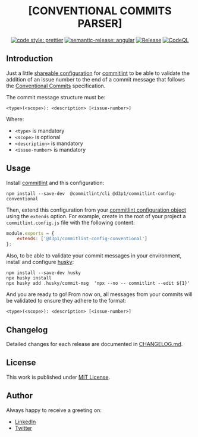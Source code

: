 <div align=center>

# [CONVENTIONAL COMMITS PARSER]

[![code style: prettier](https://img.shields.io/badge/code_style-prettier-ff69b4.svg)](https://github.com/prettier/prettier)
[![semantic-release: angular](https://img.shields.io/badge/semantic--release-angular-e10079?logo=semantic-release)](https://github.com/semantic-release/semantic-release)
[![Release](https://github.com/d3p1/commitlint-config-conventional/actions/workflows/release.yml/badge.svg)](https://github.com/d3p1/commitlint-config-conventional/actions/workflows/release.yml)
[![CodeQL](https://github.com/d3p1/commitlint-config-conventional/actions/workflows/github-code-scanning/codeql/badge.svg)](https://github.com/d3p1/commitlint-config-conventional/actions/workflows/github-code-scanning/codeql)

</div>

## Introduction

Just a little [shareable configuration](https://commitlint.js.org/#/reference-configuration) for [commitlint](https://commitlint.js.org/) to be able to validate the addition of an issue number to the end of a commit message that follows the [Conventional Commits](https://www.conventionalcommits.org/en/v1.0.0/) specification.

The commit message structure must be:

```
<type>(<scope>): <description> [<issue-number>]
```

Where:

- `<type>` is mandatory
- `<scope>` is optional
- `<description>` is mandatory
- `<issue-number>` is mandatory 

## Usage

Install [commitlint](https://commitlint.js.org/#/guides-local-setup) and this configuration:

```
npm install --save-dev  @commitlint/cli @d3p1/commitlint-config-conventional
```

Then, extend this configuration from your [commitlint configuration object](https://commitlint.js.org/#/reference-configuration?id=configuration-object-example) using the `extends` option. For example, create in the root of your project a `commitlint.config.js` file with the following content:

```js
module.exports = {
    extends: ['@d3p1/commitlint-config-conventional']
};
```

Also, to be able to validate your commit messages in your environment, install and configure [husky](https://typicode.github.io/husky/):

```
npm install --save-dev husky
npx husky install
npx husky add .husky/commit-msg  'npx --no -- commitlint --edit ${1}'
```

And you are ready to go! From now on, all messages from your commits will be validated to ensure they adhere to the format:

```
<type>(<scope>): <description> [<issue-number>]
```

## Changelog

Detailed changes for each release are documented in [CHANGELOG.md](./CHANGELOG.md).

## License

This work is published under [MIT License](license).

## Author

Always happy to receive a greeting on:

- [LinkedIn](https://www.linkedin.com/in/cristian-marcelo-de-picciotto/) 
- [Twitter](https://twitter.com/___d3p1)
